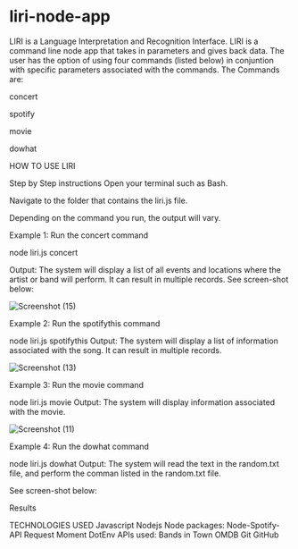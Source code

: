# liri-node-app
LIRI is a Language Interpretation and Recognition Interface. LIRI is a command line node app that takes in parameters and gives back data. The user has the option of using four commands (listed below) in conjuntion with specific parameters associated with the commands. The Commands are:

concert

spotify

movie

dowhat

HOW TO USE LIRI


Step by Step instructions
Open your terminal such as Bash.

Navigate to the folder that contains the liri.js file.

Depending on the command you run, the output will vary.

Example 1: Run the concert command

 node liri.js concert <name of artist or band>
 
Output: The system will display a list of all events and locations where the artist or band will perform. It can result in multiple records.  See screen-shot below:
 
![Screenshot (15)](https://user-images.githubusercontent.com/45401868/56178444-4a8b7300-5fd0-11e9-9e02-52057b219c1d.png)



Example 2: Run the spotifythis command

 node liri.js spotifythis <name of song>
Output: The system will display a list of information associated with the song. It can result in multiple records. 

 ![Screenshot (13)](https://user-images.githubusercontent.com/45401868/56178369-05ffd780-5fd0-11e9-9df2-053d7ce28204.png)




Example 3: Run the movie command

 node liri.js movie <name of movie>
Output: The system will display information associated with the movie. 

 ![Screenshot (11)](https://user-images.githubusercontent.com/45401868/56178279-ba4d2e00-5fcf-11e9-8086-1843c4723ff0.png)




Example 4: Run the dowhat command

 node liri.js dowhat
Output: The system will read the text in the random.txt file, and perform the comman listed in the random.txt file.

See screen-shot below:

 


Results

TECHNOLOGIES USED
Javascript
Nodejs
Node packages:
Node-Spotify-API
Request
Moment
DotEnv
APIs used:
Bands in Town
OMDB
Git
GitHub
